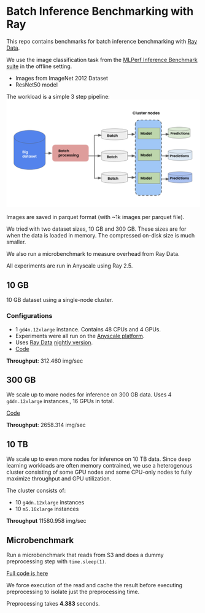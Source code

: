 # Batch Inference Benchmarking with Ray

This repo contains benchmarks for batch inference benchmarking with [Ray Data](https://docs.ray.io/en/latest/data/dataset.html).

We use the image classification task from the [MLPerf Inference Benchmark suite](https://arxiv.org/pdf/1911.02549.pdf) in the offline setting.
    
- Images from ImageNet 2012 Dataset
- ResNet50 model

The workload is a simple 3 step pipeline:
![Pipeline](../images/pipeline.png)

Images are saved in parquet format (with ~1k images per parquet file). 

We tried with two dataset sizes, 10 GB and 300 GB. These sizes are for when the data is loaded in memory. The compressed on-disk size is much smaller.

We also run a microbenchmark to measure overhead from Ray Data.

All experiments are run in Anyscale using Ray 2.5.

## 10 GB
10 GB dataset using a single-node cluster.

### Configurations
- 1 `gd4n.12xlarge` instance. Contains 48 CPUs and 4 GPUs.
- Experiments were all run on the [Anyscale platform](https://www.anyscale.com/).
- Uses [Ray Data](https://docs.ray.io/en/latest/data/dataset.html) [nightly version](https://docs.ray.io/en/latest/ray-overview/installation.html#daily-releases-nightlies). 
- [Code](ray/code/ray-10G.py)

**Throughput**: 312.460 img/sec

## 300 GB

We scale up to more nodes for inference on 300 GB data. Uses 4 `g4dn.12xlarge` instances., 16 GPUs in total. 

[Code](code/ray-300G.py)

**Throughput**: 2658.314 img/sec


## 10 TB

We scale up to even more nodes for inference on 10 TB data. Since deep learning workloads are often memory contrained, we use
a heterogenous cluster consisting of some GPU nodes and some CPU-only nodes to fully maximize throughput and GPU utilization.

The cluster consists of:
- 10 `g4dn.12xlarge` instances
- 10 `m5.16xlarge` instances

**Throughput** 11580.958 img/sec

## Microbenchmark
Run a microbenchmark that reads from S3 and does a dummy preprocessing step with `time.sleep(1)`.

[Full code is here](code/microbenchmark.py)

We force execution of the read and cache the result before executing preprocessing to isolate just the preprocessing time.

Preprocessing takes **4.383** seconds.



